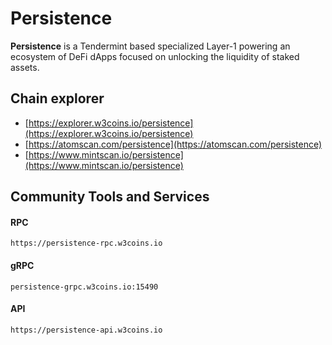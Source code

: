 # Persistence

**Persistence** is a Tendermint based specialized Layer-1 powering an ecosystem of DeFi dApps focused on unlocking the liquidity of staked assets.

## **Chain explorer**

* [https://explorer.w3coins.io/persistence](https://explorer.w3coins.io/persistence)
* [https://atomscan.com/persistence](https://atomscan.com/persistence)
* [https://www.mintscan.io/persistence](https://www.mintscan.io/persistence)

## Community Tools and Services

#### **RPC**

```
https://persistence-rpc.w3coins.io
```

#### **gRPC**

```
persistence-grpc.w3coins.io:15490
```

#### **API**

```
https://persistence-api.w3coins.io
```
